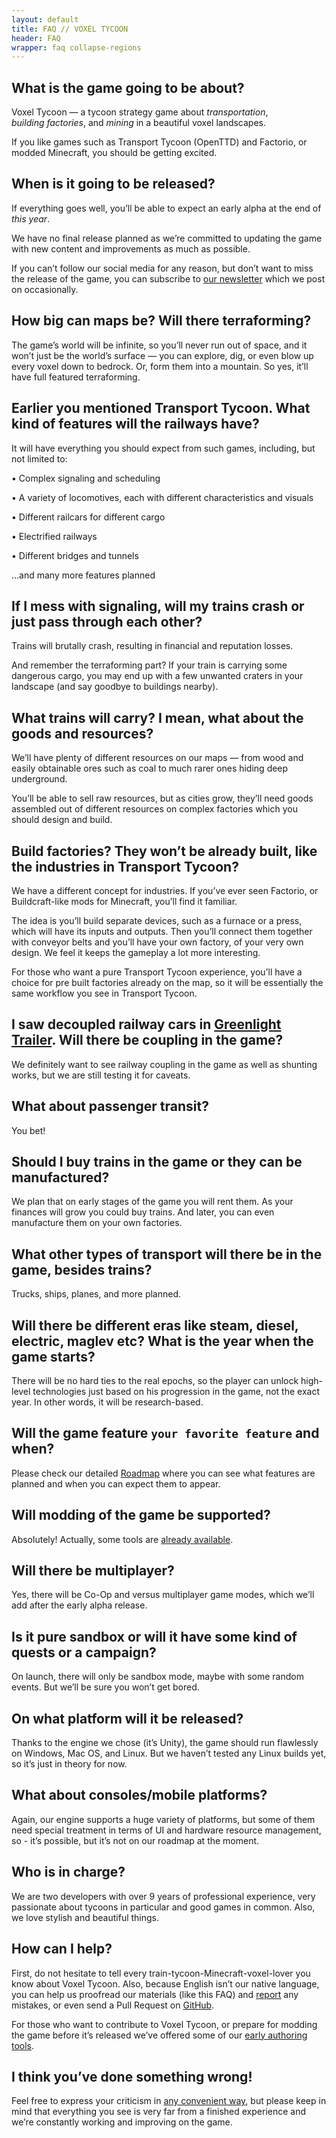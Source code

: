 ```yaml
---
layout: default
title: FAQ // VOXEL TYCOON
header: FAQ
wrapper: faq collapse-regions
---
```


## What is the game going to be about?

Voxel Tycoon — a tycoon strategy game about *transportation*, *building&nbsp;factories*, and *mining* in a beautiful voxel landscapes.

If you like games such as Transport Tycoon (OpenTTD) and Factorio, or modded Minecraft, you should be getting excited.

## When is it going to be released?

If everything goes well, you’ll be able to expect an early alpha at the end of *this year*.

We have no final release planned as we’re committed to updating the game with new content and improvements as much as possible.

If you can’t follow our social media for any reason, but don’t want to miss the release of the game, you can subscribe to [our newsletter]({{site.newsletter_url}}) which we post on occasionally.

## How big can maps be? Will there terraforming?

The game’s world will be infinite, so you’ll never run out of space, and it won’t just be the world’s surface — you can explore, dig, or even blow up every voxel down to bedrock. Or, form them into a mountain. So yes, it’ll have full featured terraforming.

## Earlier you mentioned Transport Tycoon. What kind of features will the railways have?

It will have everything you should expect from such games, including, but not limited to:

• Complex signaling and scheduling

• A variety of locomotives, each with different characteristics and visuals

• Different railcars for different cargo

• Electrified railways

• Different bridges and tunnels

…and many more features planned

## If I mess with signaling, will my trains crash or just pass through each other?

Trains will brutally crash, resulting in financial and reputation losses.

And remember the terraforming part? If your train is carrying some dangerous cargo, you may end up with a few unwanted craters in your landscape (and say goodbye to buildings nearby).

## What trains will carry? I mean, what about the goods and resources?

We’ll have plenty of different resources on our maps — from wood and easily obtainable ores such as coal to much rarer ones hiding deep underground.

You’ll be able to sell raw resources, but as cities grow, they’ll need goods assembled out of different resources on complex factories which you should design and build.

## Build factories? They won’t be already built, like the industries in Transport Tycoon?

We have a different concept for industries. If you’ve ever seen Factorio, or Buildcraft-like mods for Minecraft, you’ll find it familiar.

The idea is you’ll build separate devices, such as a furnace or a press, which will have its inputs and outputs. Then you’ll connect them together with conveyor belts and you’ll have your own factory, of your very own design. We feel it keeps the gameplay a lot more interesting.

For those who want a pure Transport Tycoon experience, you’ll have a choice for pre built factories already on the map, so it will be essentially the same workflow you see in Transport Tycoon.

## I saw decoupled railway cars in [Greenlight Trailer](https://youtu.be/u1kRZKu3NAc?t=51). Will there be coupling in the game?

We definitely want to see railway coupling in the game as well as shunting works, but we are still testing it for caveats.

## What about passenger transit?

You bet!

## Should I buy trains in the game or they can be manufactured? 

We plan that on early stages of the game you will rent them. As your finances will grow you could buy trains. And later, you can even manufacture them on your own factories.

## What other types of transport will there be in the game, besides trains?

Trucks, ships, planes, and more planned.

## Will there be different eras like steam, diesel, electric, maglev etc? What is the year when the game starts?

There will be no hard ties to the real epochs, so the player can unlock high-level technologies just based on his progression in the game, not the exact year. In other words, it will be research-based.

## Will the game feature `your favorite feature` and when?

Please check our detailed [Roadmap](https://trello.com/b/3susroHe/vt-roadmap) where you can see what features are planned and when you can expect them to appear.

## Will modding of the game be supported?

Absolutely! Actually, some tools are [already available](/sdk).

## Will there be multiplayer?

Yes, there will be Co-Op and versus multiplayer game modes, which we’ll add after the early alpha release.

## Is it pure sandbox or will it have some kind of quests or a campaign?

On launch, there will only be sandbox mode, maybe with some random events. But we’ll be sure you won’t get bored.

## On what platform will it be released?

Thanks to the engine we chose (it’s Unity), the game should run flawlessly on Windows, Mac OS, and Linux. But we haven’t tested any Linux builds yet, so it’s just in theory for now.

## What about consoles/mobile platforms?

Again, our engine supports a huge variety of platforms, but some of them need special treatment in terms of UI and hardware resource management, so - it’s possible, but it’s not on our roadmap at the moment.

## Who is in charge?

We are two developers with over 9 years of professional experience, very passionate about tycoons in particular and good games in common.
Also, we love stylish and beautiful things.

## How can I help?

First, do not hesitate to tell every train-tycoon-Minecraft-voxel-lover you know about Voxel Tycoon. Also, because English isn’t our native language, you can help us proofread our materials (like this FAQ) and [report](/contacts) any mistakes, or even send a Pull Request on <a href="//github.com/andrewpey/vtland">GitHub</a>.

For those who want to contribute to Voxel Tycoon, or prepare for modding the game before it’s released we’ve offered some of our [early authoring tools](/sdk).

## I think you’ve done something wrong!

Feel free to express your criticism in [any convenient way](/contacts), but please keep in mind that everything you see is very far from a finished experience and we’re constantly working and improving on the game.

<script>
    $('h2').click(function() { $(this).nextUntil('h2', 'p').toggle(); });
    $('h2').nextUntil('h2', 'p').toggle();
</script>